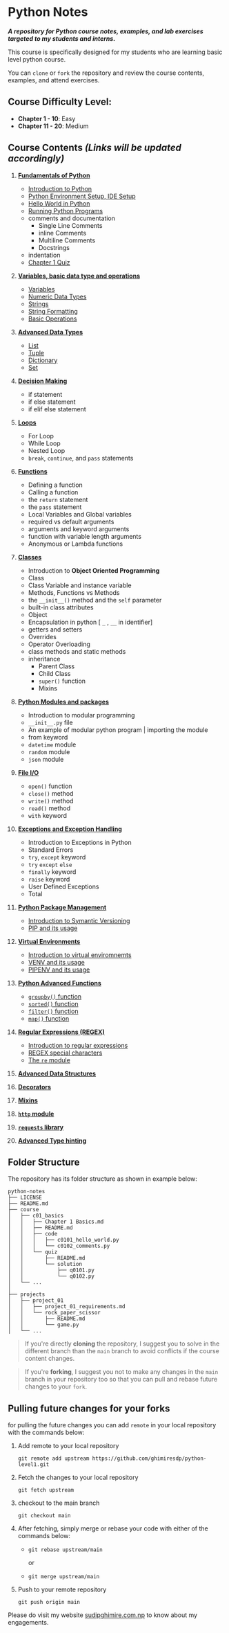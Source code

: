# Python Notes

**_A repository for Python course notes, examples, and lab exercises targeted to my students and interns._**

This course is specifically designed for my students who are learning basic level python course.

You can `clone` or `fork` the repository and review the course contents, examples, and attend exercises.

## Course Difficulty Level:

- **Chapter 1 - 10**: Easy
- **Chapter 11 - 20**: Medium

## Course Contents _(Links will be updated accordingly)_

1. **[Fundamentals of Python](course/c01_basics/)**
   - [Introduction to Python](course/c01_basics/Chapter%201%20Basics.md)
   - [Python Environment Setup, IDE Setup](course/c01_basics/Chapter%201%20Basics.md#installing-python)
   - [Hello World in Python](course/c01_basics/Chapter%201%20Basics.md#hello-world-with-idle)
   - [Running Python Programs](course/c01_basics/Chapter%201%20Basics.md#creating-editing-and-running-python-files)
   - comments and documentation
       - Single Line Comments
       - inline Comments
       - Multiline Comments
       - Docstrings
   - indentation
   - [Chapter 1 Quiz](course/c01_basics/quiz/README.md)

2. **[Variables, basic data type and operations](course/c02_data_types)**
    - [Variables](course/c02_data_types/Chapter%202.1%20Variables.md)
    - [Numeric Data Types](course/c02_data_types/Chapter%202.2%20Numeric%20Data%20Types.md)
    - [Strings](course/c02_data_types/Chapter%202.3%20Strings.md)
    - [String Formatting](course/c02_data_types/Chapter%202.4%20string%20formatting.md)
    - [Basic Operations](course/c02_data_types/Chapter%202.5%20Operations.md)

[comment]: <> (    - Type Hinting in Python &#40;only for python 3.6 and later&#41;)

[comment]: <> (    - Type conversion)

3. **[Advanced Data Types](course/c03_advanced_data_types)**
    - [List](course/c03_advanced_data_types/chapter%203.1%20Lists.md)
    - [Tuple]()
    - [Dictionary]()
    - [Set]()

4. **[Decision Making](course/c04_decision_making)**
    - if statement
    - if else statement
    - if elif else statement

5. **[Loops](course/c05_loops)**
    - For Loop
    - While Loop
    - Nested Loop
    - `break`, `continue`, and `pass` statements

6. **[Functions](course/c06_functions)**
    - Defining a function
    - Calling a function
    - the `return` statement
    - the `pass` statement
    - Local Variables and Global variables
    - required vs default arguments
    - arguments and keyword arguments
    - function with variable length arguments
    - Anonymous or Lambda functions

7. **[Classes](course/c07_oop)**
    - Introduction to **Object Oriented Programming**
    - Class
    - Class Variable and instance variable
    - Methods,  Functions vs Methods
    - the `__init__()` method and the `self` parameter
    - built-in class attributes
    - Object
    - Encapsulation in python [ `_` , `__` in identifier]
    - getters and setters
    - Overrides
    - Operator Overloading
    - class methods and static methods
    - inheritance
      - Parent Class
      - Child Class
      - `super()` function
      - Mixins

8. **[Python Modules and packages](course/c08_modules_packages)**
    - Introduction to modular programming
    - `__init__.py` file
    - An example of modular python program | importing the module
    - from keyword
    - `datetime` module
    - `random` module
    - `json` module

9. **[File I/O](course/c09_file)**
   - `open()` function
   - `close()` method
   - `write()` method
   - `read()` method
   - `with` keyword

10. **[Exceptions and Exception Handling](course/c10_exceptions)**
    - Introduction to Exceptions in Python
    - Standard Errors
    - `try`, `except` keyword
    - `try` `except` `else`
    - `finally` keyword
    - `raise` keyword
    - User Defined Exceptions
    - Total

11. **[Python Package Management](course/c11_pip)**
	- [Introduction to Symantic Versioning](course/c11_pip/c1101%20symver.md)
	- [PIP and its usage](course/c11_pip/c1102%20pip.md)

12. **[Virtual Environments](course/c12_virtual_environment)**
	- [Introduction to virtual enviromnemts](course/c12_virtual_environment/c1201%20virtual%20environment%20intro.md)
	- [VENV and its usage](course/c12_virtual_environment/c1202%20venv.md)
	- [PIPENV and its usage](course/c12_virtual_environment/c1203%20pipenv.md)

13. **[Python Advanced Functions](course/c13_advanced_functions)**
    - [`groupby()` function](course/c13_advanced_functions/chapter%2013.1%20groupby.md)
    - [`sorted()` function](course/c13_advanced_functions/chapter%2013.2%20sorted.md)
    - [`filter()` function](course/c13_advanced_functions/chapter%2013.3%20filter.md)
    - [`map()` function]()

14. **[Regular Expressions (REGEX)](course/c14_regex)**
    - [Introduction to regular expressions](course/c14_regex/chapter%2014.1%20regular%20expressions.md)
    - [REGEX special characters](course/c14_regex/chapter%2014.2%20regex%20special%20characters.md)
    - [The `re` module](course/c14_regex/chapter%2014.3%20the%20re%20module)

15. [**Advanced Data Structures**](course/c15_data_structures)
16. [**Decorators**](course/c16_decorators)
17. [**Mixins**](course/c17_mixins)
18. [**`http` module**](course/c18_python_http)
19. [**`requests` library**](course/c19_requests)
20. [**Advanced Type hinting**](course/c20_advanced_type_hinting)

## Folder Structure
The repository has its folder structure as shown in example below:
```
python-notes
├── LICENSE
├── README.md
├── course
│   ├── c01_basics
│   │   ├── Chapter 1 Basics.md
│   │   ├── README.md
│   │   ├── code
│   │   │   ├── c0101_hello_world.py
│   │   │   └── c0102_comments.py
│   │   └── quiz
│   │       ├── README.md
│   │       └── solution
│   │           ├── q0101.py
│   │           └── q0102.py
│   └── ...
│
├── projects
│   ├── project_01
│   │   ├── project_01_requirements.md
│   │   └── rock_paper_scissor
│   │       ├── README.md
│   │       └── game.py
│   └── ...
```


> If you're directly **cloning** the repository, I suggest you to solve in the different branch than the `main` branch to avoid conflicts if the course content changes.



> If you're **forking**, I suggest you not to make any changes in the `main` branch in your repository too so that you can pull and rebase future changes to your `fork`.

## Pulling future changes for your forks

for pulling the future changes you can add `remote` in your local repository with the commands below:

1. Add remote to your local repository
    ```
    git remote add upstream https://github.com/ghimiresdp/python-level1.git

    ```

1. Fetch the changes to your local repository

    ```
    git fetch upstream
    ```

1. checkout to the main branch

    ```
    git checkout main
    ```


1. After fetching, simply merge or rebase your code with either of the commands below:

    - ```
      git rebase upstream/main
      ```
      or
    - ```
      git merge upstream/main
      ```


1. Push to your remote repository

    ```
    git push origin main
    ```

Please do visit my website [sudipghimire.com.np](https://sudipghimire.com.np) to know about my engagements.
